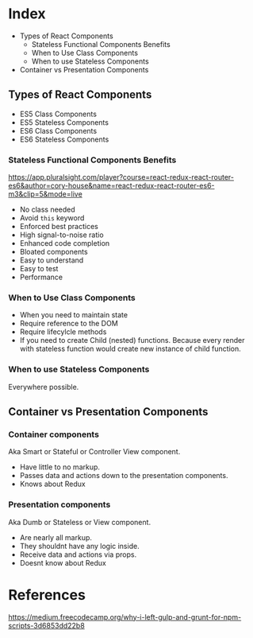 # Index

* Types of React Components
   * Stateless Functional Components Benefits
   * When to Use Class Components
   * When to use Stateless Components
* Container vs Presentation Components

## Types of React Components

* ES5 Class Components
* ES5 Stateless Components
* ES6 Class Components
* ES6 Stateless Components

### Stateless Functional Components Benefits

https://app.pluralsight.com/player?course=react-redux-react-router-es6&author=cory-house&name=react-redux-react-router-es6-m3&clip=5&mode=live

* No class needed
* Avoid `this` keyword
* Enforced best practices
* High signal-to-noise ratio
* Enhanced code completion
* Bloated components
* Easy to understand
* Easy to test
* Performance

### When to Use Class Components
* When you need to maintain state
* Require reference to the DOM
* Require lifecylcle methods
* If you need to create Child (nested) functions. Because every render with stateless function would create new instance of child function.

### When to use Stateless Components
Everywhere possible.

## Container vs Presentation Components

### Container components
Aka Smart or Stateful or Controller View component.

* Have little to no markup.
* Passes data and actions down to the presentation components.
* Knows about Redux

### Presentation components
Aka Dumb or Stateless or View component.
 
* Are nearly all markup.
* They shouldnt have any logic inside.
* Receive data and actions via props.
* Doesnt know about Redux

# References
https://medium.freecodecamp.org/why-i-left-gulp-and-grunt-for-npm-scripts-3d6853dd22b8